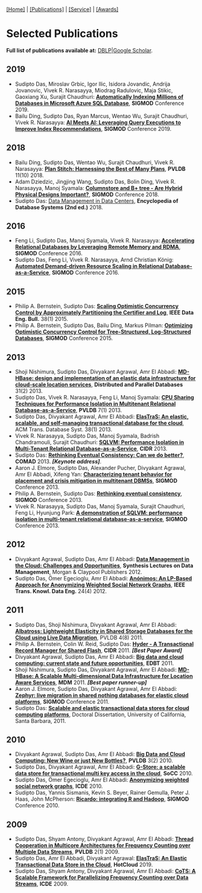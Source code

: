 [[Home]](index.html) | [[Publications]](publications.html) | [[Service]](service.html) | [[Awards]](awards.html)

# Selected Publications

**Full list of publications available at:** 
[DBLP](https://dblp.uni-trier.de/pers/hd/d/Das:Sudipto)|[Google Scholar](https://scholar.google.com/citations?user=LKgo-jcAAAAJ&hl=en).

## 2019

* Sudipto Das, Miroslav Grbic, Igor Ilic, Isidora Jovandic, Andrija Jovanovic, Vivek R. Narasayya, Miodrag Radulovic, Maja Stikic, Gaoxiang Xu, Surajit Chaudhuri: [**Automatically Indexing Millions of Databases in Microsoft Azure SQL Database**](https://dl.acm.org/citation.cfm?id=3314035), **SIGMOD** Conference 2019.
* Bailu Ding, Sudipto Das, Ryan Marcus, Wentao Wu, Surajit Chaudhuri, Vivek R. Narasayya: [**AI Meets AI: Leveraging Query Executions to Improve Index Recommendations**](https://dl.acm.org/citation.cfm?doid=3299869.3324957), **SIGMOD** Conference 2019.

## 2018

* Bailu Ding, Sudipto Das, Wentao Wu, Surajit Chaudhuri, Vivek R. Narasayya: [**Plan Stitch: Harnessing the Best of Many Plans**](http://www.vldb.org/pvldb/vol11/p1123-ding.pdf), **PVLDB** 11(10) 2018.
* Adam Dziedzic, Jingjing Wang, Sudipto Das, Bolin Ding, Vivek R. Narasayya, Manoj Syamala: [**Columnstore and B+ tree - Are Hybrid Physical Designs Important?**](https://dl.acm.org/authorize?N667114), **SIGMOD** Conference 2018.
* Sudipto Das: [Data Management in Data Centers](https://link.springer.com/referenceworkentry/10.1007%2F978-1-4614-8265-9_80638), **Encyclopedia of Database Systems (2nd ed.)** 2018.

## 2016

* Feng Li, Sudipto Das, Manoj Syamala, Vivek R. Narasayya: [**Accelerating Relational Databases by Leveraging Remote Memory and RDMA**](https://dl.acm.org/authorize?N686411), **SIGMOD** Conference 2016.
* Sudipto Das, Feng Li, Vivek R. Narasayya, Arnd Christian König: [**Automated Demand-driven Resource Scaling in Relational Database-as-a-Service**](https://dl.acm.org/authorize?N686412), **SIGMOD** Conference 2016.

## 2015

* Philip A. Bernstein, Sudipto Das: [**Scaling Optimistic Concurrency Control by Approximately Partitioning the Certifier and Log**](http://sites.computer.org/debull/A15mar/p32.pdf), **IEEE Data Eng. Bull.** 38(1) 2015.
* Philip A. Bernstein, Sudipto Das, Bailu Ding, Markus Pilman: [**Optimizing Optimistic Concurrency Control for Tree-Structured, Log-Structured Databases**](https://dl.acm.org/authorize?N686413), **SIGMOD** Conference 2015.

## 2013

* Shoji Nishimura, Sudipto Das, Divyakant Agrawal, Amr El Abbadi: [**MD-HBase: design and implementation of an elastic data infrastructure for cloud-scale location services**](https://link.springer.com/article/10.1007%2Fs10619-012-7109-z), **Distributed and Parallel Databases** 31(2) 2013.
* Sudipto Das, Vivek R. Narasayya, Feng Li, Manoj Syamala: [**CPU Sharing Techniques for Performance Isolation in Multitenant Relational Database-as-a-Service**](http://www.vldb.org/pvldb/vol7/p37-das.pdf), **PVLDB** 7(1) 2013.
* Sudipto Das, Divyakant Agrawal, Amr El Abbadi: [**ElasTraS: An elastic, scalable, and self-managing transactional database for the cloud**](https://dl.acm.org/authorize?75631), ACM Trans. Database Syst. 38(1) 2013.
* Vivek R. Narasayya, Sudipto Das, Manoj Syamala, Badrish Chandramouli, Surajit Chaudhuri: [**SQLVM: Performance Isolation in Multi-Tenant Relational Database-as-a-Service**](http://cidrdb.org/cidr2013/Papers/CIDR13_Paper25.pdf), **CIDR** 2013.
* Sudipto Das: [**Rethinking Eventual Consistency: Can we do better?**](http://comad.in/comad2013/pdfs/keynote3.pdf), **COMAD** 2013. ***[Keynote address]***.
* Aaron J. Elmore, Sudipto Das, Alexander Pucher, Divyakant Agrawal, Amr El Abbadi, Xifeng Yan: [**Characterizing tenant behavior for placement and crisis mitigation in multitenant DBMSs**](https://dl.acm.org/authorize?75639), **SIGMOD** Conference 2013.
* Philip A. Bernstein, Sudipto Das: [**Rethinking eventual consistency**](https://dl.acm.org/authorize?75630), **SIGMOD** Conference 2013.
* Vivek R. Narasayya, Sudipto Das, Manoj Syamala, Surajit Chaudhuri, Feng Li, Hyunjung Park: [**A demonstration of SQLVM: performance isolation in multi-tenant relational database-as-a-service**](https://dl.acm.org/authorize?75638), **SIGMOD** Conference 2013.

## 2012

* Divyakant Agrawal, Sudipto Das, Amr El Abbadi: [**Data Management in the Cloud: Challenges and Opportunities**](https://www.morganclaypool.com/doi/abs/10.2200/S00456ED1V01Y201211DTM032),  **Synthesis Lectures on Data Management**, Morgan & Claypool Publishers 2012.
* Sudipto Das, Ömer Egecioglu, Amr El Abbadi: [**Anónimos: An LP-Based Approach for Anonymizing Weighted Social Network Graphs**](https://ieeexplore.ieee.org/document/5677528), **IEEE Trans. Knowl. Data Eng.** 24(4) 2012.

## 2011

* Sudipto Das, Shoji Nishimura, Divyakant Agrawal, Amr El Abbadi: [**Albatross: Lightweight Elasticity in Shared Storage Databases for the Cloud using Live Data Migration**](http://www.vldb.org/pvldb/vol4/p494-das.pdf), PVLDB 4(8) 2011.
* Philip A. Bernstein, Colin W. Reid, Sudipto Das: [**Hyder - A Transactional Record Manager for Shared Flash**](http://cidrdb.org/cidr2011/Papers/CIDR11_Paper2.pdf), **CIDR** 2011. ***[Best Paper Award]***
* Divyakant Agrawal, Sudipto Das, Amr El Abbadi: [**Big data and cloud computing: current state and future opportunities**](https://dl.acm.org/authorize?63479), **EDBT** 2011.
* Shoji Nishimura, Sudipto Das, Divyakant Agrawal, Amr El Abbadi: [**MD-HBase: A Scalable Multi-dimensional Data Infrastructure for Location Aware Services**](https://ieeexplore.ieee.org/document/6068416), **MDM** 2011. ***[Best paper runner-up]***
* Aaron J. Elmore, Sudipto Das, Divyakant Agrawal, Amr El Abbadi: [**Zephyr: live migration in shared nothing databases for elastic cloud platforms**](https://dl.acm.org/authorize?63478), **SIGMOD** Conference 2011.
* Sudipto Das: [**Scalable and elastic transactional data stores for cloud computing platforms**](https://dl.acm.org/citation.cfm?id=2521552), Doctoral Dissertation, University of California, Santa Barbara, 2011.

## 2010

* Divyakant Agrawal, Sudipto Das, Amr El Abbadi: [**Big Data and Cloud Computing: New Wine or just New Bottles?**](http://www.vldb.org/pvldb/vldb2010/pvldb_vol3/T02.pdf), **PVLDB** 3(2) 2010.
* Sudipto Das, Divyakant Agrawal, Amr El Abbadi: [**G-Store: a scalable data store for transactional multi key access in the cloud**](https://dl.acm.org/authorize?75632), **SoCC** 2010.
* Sudipto Das, Ömer Egecioglu, Amr El Abbadi: [**Anonymizing weighted social network graphs**](https://ieeexplore.ieee.org/document/5447915), **ICDE** 2010.
* Sudipto Das, Yannis Sismanis, Kevin S. Beyer, Rainer Gemulla, Peter J. Haas, John McPherson: [**Ricardo: integrating R and Hadoop**](https://dl.acm.org/authorize?75633), **SIGMOD** Conference 2010.

## 2009

* Sudipto Das, Shyam Antony, Divyakant Agrawal, Amr El Abbadi: [**Thread Cooperation in Multicore Architectures for Frequency Counting over Multiple Data Streams**](http://www.vldb.org/pvldb/2/vldb09-401.pdf), **PVLDB** 2(1) 2009.
* Sudipto Das, Amr El Abbadi, Divyakant Agrawal: [**ElasTraS: An Elastic Transactional Data Store in the Cloud**](https://www.usenix.org/conference/hotcloud-09/elastras-elastic-transactional-data-store-cloud), **HotCloud** 2019.
* Sudipto Das, Shyam Antony, Divyakant Agrawal, Amr El Abbadi: [**CoTS: A Scalable Framework for Parallelizing Frequency Counting over Data Streams**](https://ieeexplore.ieee.org/document/4812531), **ICDE** 2009.
